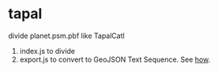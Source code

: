 # tapal
divide planet.psm.pbf like TapalCatl

1. index.js to divide
2. export.js to convert to GeoJSON Text Sequence. See [how](https://qiita.com/hfu/items/da3ff2c1884c4bd4d600).
